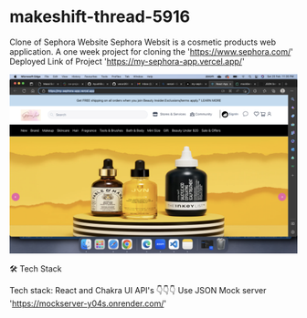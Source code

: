 # makeshift-thread-5916
Clone of Sephora Website
Sephora Websit is a cosmetic products web application. A one week project for cloning the
'https://www.sephora.com/'
Deployed Link of Project 'https://my-sephora-app.vercel.app/'



<img src="./images/LandingPage.png"/>

🛠 Tech Stack

Tech stack: React and Chakra UI
API's 👇👇👇
Use JSON Mock server
'https://mockserver-y04s.onrender.com/'
